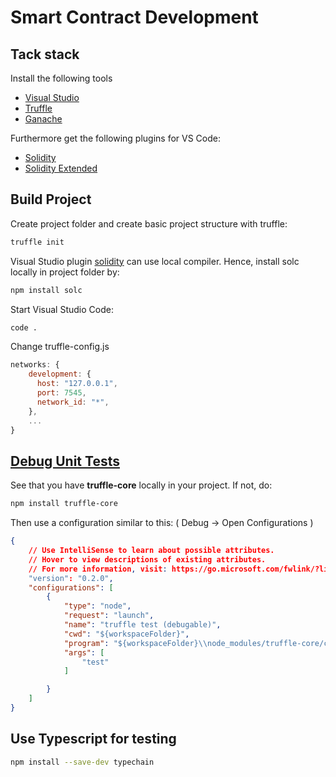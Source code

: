 # Smart Contract Development

## Tack stack

Install the following tools

- [Visual Studio](https://code.visualstudio.com/download)
- [Truffle](https://truffleframework.com/truffle)
- [Ganache](https://truffleframework.com/ganache)

Furthermore get the following plugins for VS Code:

- [Solidity](https://marketplace.visualstudio.com/items?itemName=JuanBlanco.solidity)
- [Solidity Extended](https://marketplace.visualstudio.com/items?itemName=beaugunderson.solidity-extended)

## Build Project

Create project folder and create basic project structure with truffle:

```bash
truffle init
```

Visual Studio plugin [solidity](https://marketplace.visualstudio.com/items?itemName=JuanBlanco.solidity) can use local compiler. Hence, install solc locally in project folder by:

```bash
npm install solc
```

Start Visual Studio Code:

```bash
code .
```

Change truffle-config.js

```js
networks: {
    development: {
      host: "127.0.0.1",
      port: 7545,
      network_id: "*",
    },
    ...
}
```

## [Debug Unit Tests](https://ethereum.stackexchange.com/questions/41094/debugging-js-unit-tests-with-truffle-framework-in-vs-code)

See that you have **truffle-core** locally in your project. If not, do:

```bash
npm install truffle-core
```

Then use a configuration similar to this: ( Debug -> Open Configurations )

```json
{
    // Use IntelliSense to learn about possible attributes.
    // Hover to view descriptions of existing attributes.
    // For more information, visit: https://go.microsoft.com/fwlink/?linkid=830387
    "version": "0.2.0",
    "configurations": [
        {
            "type": "node",
            "request": "launch",
            "name": "truffle test (debugable)",
            "cwd": "${workspaceFolder}",
            "program": "${workspaceFolder}\\node_modules/truffle-core/cli.js",
            "args": [
                "test"
            ]

        }
    ]
}
```

## Use Typescript for testing

```bash
npm install --save-dev typechain
```